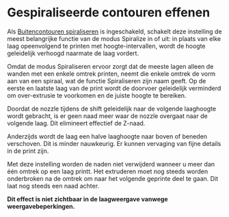 Gespiraliseerde contouren effenen
====
Als [Buitencontouren spiraliseren](magic_spiralize.md) is ingeschakeld, schakelt deze instelling de meest belangrijke functie van de modus Spiralize in of uit: in plaats van elke laag opeenvolgend te printen met hoogte-intervallen, wordt de hoogte geleidelijk verhoogd naarmate de laag vordert.

Omdat de modus Spiraliseren ervoor zorgt dat de meeste lagen alleen de wanden met een enkele omtrek printen, neemt die enkele omtrek de vorm aan van een spiraal, wat de functie Spiraliseren zijn naam geeft. Op de eerste en laatste laag van de print wordt de doorvoer geleidelijk verminderd om over-extrusie te voorkomen en de juiste hoogte te bereiken.

Doordat de nozzle tijdens de shift geleidelijk naar de volgende laaghoogte wordt gebracht, is er geen naad meer waar de nozzle overgaat naar de volgende laag. Dit elimineert effectief de Z-naad.

Anderzijds wordt de laag een halve laaghoogte naar boven of beneden verschoven. Dit is minder nauwkeurig. Er kunnen vervaging van fijne details in de print zijn.

Met deze instelling worden de naden niet verwijderd wanneer u meer dan één omtrek op een laag printt. Het extruderen moet nog steeds worden onderbroken na de omtrek om naar het volgende geprinte deel te gaan. Dit laat nog steeds een naad achter.

**Dit effect is niet zichtbaar in de laagweergave vanwege weergavebeperkingen.**
